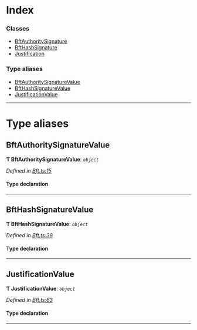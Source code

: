 

# Index

### Classes

* [BftAuthoritySignature](../classes/_bft_.bftauthoritysignature.md)
* [BftHashSignature](../classes/_bft_.bfthashsignature.md)
* [Justification](../classes/_bft_.justification.md)

### Type aliases

* [BftAuthoritySignatureValue](_bft_.md#bftauthoritysignaturevalue)
* [BftHashSignatureValue](_bft_.md#bfthashsignaturevalue)
* [JustificationValue](_bft_.md#justificationvalue)

---

# Type aliases

<a id="bftauthoritysignaturevalue"></a>

##  BftAuthoritySignatureValue

**Ƭ BftAuthoritySignatureValue**: *`object`*

*Defined in [Bft.ts:15](https://github.com/polkadot-js/api/blob/3e79ac5/packages/types/src/Bft.ts#L15)*

#### Type declaration

___
<a id="bfthashsignaturevalue"></a>

##  BftHashSignatureValue

**Ƭ BftHashSignatureValue**: *`object`*

*Defined in [Bft.ts:39](https://github.com/polkadot-js/api/blob/3e79ac5/packages/types/src/Bft.ts#L39)*

#### Type declaration

___
<a id="justificationvalue"></a>

##  JustificationValue

**Ƭ JustificationValue**: *`object`*

*Defined in [Bft.ts:63](https://github.com/polkadot-js/api/blob/3e79ac5/packages/types/src/Bft.ts#L63)*

#### Type declaration

___

